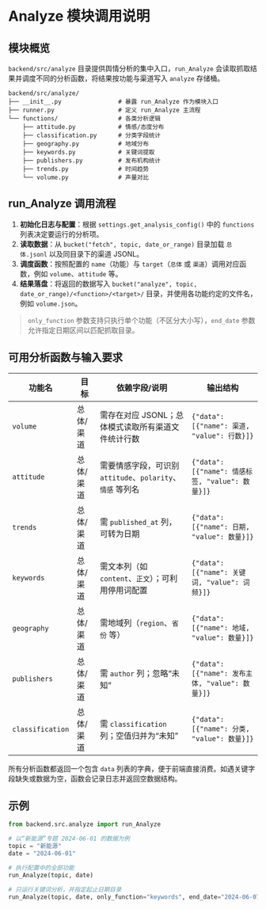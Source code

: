 # Analyze 模块调用说明

## 模块概览
`backend/src/analyze` 目录提供舆情分析的集中入口，`run_Analyze` 会读取抓取结果并调度不同的分析函数，将结果按功能与渠道写入 `analyze` 存储桶。

```
backend/src/analyze/
├── __init__.py                # 暴露 run_Analyze 作为模块入口
├── runner.py                  # 定义 run_Analyze 主流程
└── functions/                 # 各类分析逻辑
    ├── attitude.py            # 情感/态度分布
    ├── classification.py      # 分类字段统计
    ├── geography.py           # 地域分布
    ├── keywords.py            # 关键词提取
    ├── publishers.py          # 发布机构统计
    ├── trends.py              # 时间趋势
    └── volume.py              # 声量对比
```

## run_Analyze 调用流程
1. **初始化日志与配置**：根据 `settings.get_analysis_config()` 中的 `functions` 列表决定要运行的分析项。
2. **读取数据**：从 `bucket("fetch", topic, date_or_range)` 目录加载 `总体.jsonl` 以及同目录下的渠道 JSONL。
3. **调度函数**：按照配置的 `name`（功能）与 `target`（`总体` 或 `渠道`）调用对应函数，例如 `volume`、`attitude` 等。
4. **结果落盘**：将返回的数据写入 `bucket("analyze", topic, date_or_range)/<function>/<target>/` 目录，并使用各功能约定的文件名，例如 `volume.json`。

> `only_function` 参数支持只执行单个功能（不区分大小写），`end_date` 参数允许指定日期区间以匹配抓取目录。

## 可用分析函数与输入要求
| 功能名 | 目标 | 依赖字段/说明 | 输出结构 |
| --- | --- | --- | --- |
| `volume` | 总体/渠道 | 需存在对应 JSONL；总体模式读取所有渠道文件统计行数 | `{"data": [{"name": 渠道, "value": 行数}]}` |
| `attitude` | 总体/渠道 | 需要情感字段，可识别 `attitude`、`polarity`、`情感` 等列名 | `{"data": [{"name": 情感标签, "value": 数量}]}` |
| `trends` | 总体/渠道 | 需 `published_at` 列，可转为日期 | `{"data": [{"name": 日期, "value": 数量}]}` |
| `keywords` | 总体/渠道 | 需文本列（如 `content`、`正文`）；可利用停用词配置 | `{"data": [{"name": 关键词, "value": 词频}]}` |
| `geography` | 总体/渠道 | 需地域列（`region`、`省份` 等） | `{"data": [{"name": 地域, "value": 数量}]}` |
| `publishers` | 总体/渠道 | 需 `author` 列；忽略“未知” | `{"data": [{"name": 发布主体, "value": 数量}]}` |
| `classification` | 总体/渠道 | 需 `classification` 列；空值归并为“未知” | `{"data": [{"name": 分类, "value": 数量}]}` |

所有分析函数都返回一个包含 `data` 列表的字典，便于前端直接消费。如遇关键字段缺失或数据为空，函数会记录日志并返回空数据结构。

## 示例
```python
from backend.src.analyze import run_Analyze

# 以“新能源”专题 2024-06-01 的数据为例
topic = "新能源"
date = "2024-06-01"

# 执行配置中的全部功能
run_Analyze(topic, date)

# 只运行关键词分析，并指定起止日期目录
run_Analyze(topic, date, only_function="keywords", end_date="2024-06-07")
```
